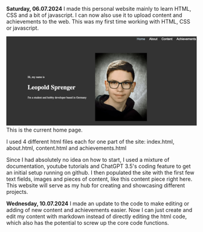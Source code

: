 __Saturday, 06.07.2024__
I made this personal website mainly to learn HTML, CSS and a bit of javascript. I can now also use it to upload content and achievements to the web.
This was my first time working with HTML, CSS or javascript.

![Home page image](imgs/Website-design.png)
This is the current home page.

I used 4 different html files each for one part of the site:
index.html, about.html, content.html and achievements.html

Since I had absolutely no idea on how to start, I used a mixture of documentation, youtube tutorials and ChatGPT 3.5's coding feature to get an initial setup running on github.
I then populated the site with the first few text fields, images and pieces of content, like this content piece right here.
This website will serve as my hub for creating and showcasing different projects.

__Wednesday, 10.07.2024__
I made an update to the code to make editing or adding of new content and achievements easier.
Now I can just create and edit my content with markdown instead of directly editing the html code, which also has the potential to screw up the core code functions.
